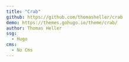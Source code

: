```yaml
---
title: "Crab"
github: https://github.com/thomasheller/crab
demo: https://themes.gohugo.io/theme/crab/
author: Thomas Heller
ssg:
  - Hugo
cms:
  - No Cms
---
```

